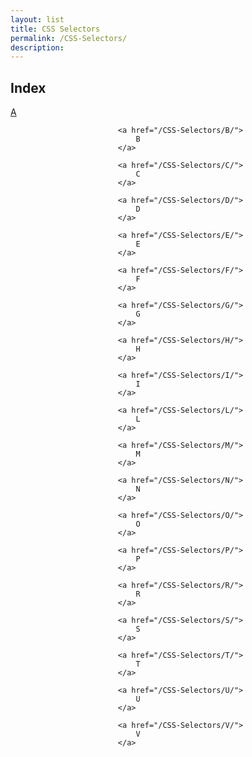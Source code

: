 ```yaml
---
layout: list
title: CSS Selectors
permalink: /CSS-Selectors/
description: 
---
```


## Index
<div class="boxes">
                            <a href="/CSS-Selectors/A/">
                                A
                            </a>

                            <a href="/CSS-Selectors/B/">
                                B
                            </a>

                            <a href="/CSS-Selectors/C/">
                                C
                            </a>

                            <a href="/CSS-Selectors/D/">
                                D
                            </a>

                            <a href="/CSS-Selectors/E/">
                                E
                            </a>

                            <a href="/CSS-Selectors/F/">
                                F
                            </a>

                            <a href="/CSS-Selectors/G/">
                                G
                            </a>

                            <a href="/CSS-Selectors/H/">
                                H
                            </a>

                            <a href="/CSS-Selectors/I/">
                                I
                            </a>

                            <a href="/CSS-Selectors/L/">
                                L
                            </a>

                            <a href="/CSS-Selectors/M/">
                                M
                            </a>

                            <a href="/CSS-Selectors/N/">
                                N
                            </a>

                            <a href="/CSS-Selectors/O/">
                                O
                            </a>

                            <a href="/CSS-Selectors/P/">
                                P
                            </a>

                            <a href="/CSS-Selectors/R/">
                                R
                            </a>

                            <a href="/CSS-Selectors/S/">
                                S
                            </a>

                            <a href="/CSS-Selectors/T/">
                                T
                            </a>

                            <a href="/CSS-Selectors/U/">
                                U
                            </a>

                            <a href="/CSS-Selectors/V/">
                                V
                            </a>
</div>


